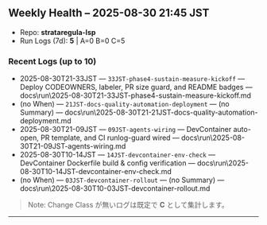 ## Weekly Health – 2025-08-30 21:45 JST
- Repo: **strataregula-lsp**
- Run Logs (7d): **5**  | A=0  B=0  C=5

### Recent Logs (up to 10)
- 2025-08-30T21-33JST — `33JST-phase4-sustain-measure-kickoff` — Deploy CODEOWNERS, labeler, PR size guard, and README badges — docs\run\2025-08-30T21-33JST-phase4-sustain-measure-kickoff.md
- (no When) — `21JST-docs-quality-automation-deployment` — (no Summary) — docs\run\2025-08-30T21-21JST-docs-quality-automation-deployment.md
- 2025-08-30T21-09JST — `09JST-agents-wiring` — DevContainer auto-open, PR template, and CI runlog-guard wired — docs\run\2025-08-30T21-09JST-agents-wiring.md
- 2025-08-30T10-14JST — `14JST-devcontainer-env-check` — DevContainer Dockerfile build & config verification — docs\run\2025-08-30T10-14JST-devcontainer-env-check.md
- (no When) — `03JST-devcontainer-rollout` — (no Summary) — docs\run\2025-08-30T10-03JST-devcontainer-rollout.md

> Note: Change Class が無いログは既定で **C** として集計します。

---
